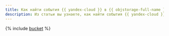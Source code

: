 ```yaml
---
title: Как найти события {{ yandex-cloud }} в {{ objstorage-full-name }}
description: Из статьи вы узнаете, как найти события {{ yandex-cloud }} в {{ objstorage-name }}.
---
```


{% include [bucket](../../_tutorials/analysis/search-events-bucket.md) %}